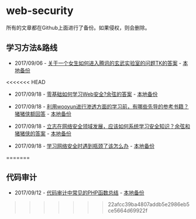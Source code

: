 # web-security
所有的文章都在Github上面进行了备份。如果侵权，则会删除。
## 学习方法&路线
- 2017/09/06 - [关于一个女生如何进入腾讯的玄武实验室的问题TK的答案](https://www.zhihu.com/question/63422112/answer/226070886) - [本地备份](articles/tk-answers.md)

<<<<<<< HEAD
- 2017/09/18 - [零基础如何学习Web安全?余弦的答案](https://www.zhihu.com/question/21606800/answer/22268855) - [本地备份](articles/web-secuity-learning.md)

- 2017/09/18 - [利用wooyun进行渗透方面的学习前，有哪些先导的参考书籍？猪猪侠额回答](https://www.zhihu.com/question/36940086/answer/69704363) - [本地备份](articles/pentest-learning.md)

- 2017/09/18 - [立志在网络安全领域发展，应该如何系统学习安全知识？余弦和猪猪侠的答案](https://www.zhihu.com/question/21680381) - [本地备份](articles/web-secuity-learning-2.md)

- 2017/09/18 - [学习网络安全时遇到瓶颈了该怎么办](https://www.zhihu.com/question/51653098/answer/126853836) - [本地备份]()

=======
## 代码审计
- 2017/09/12 - [代码审计中常见的PHP函数总结](http://www.au1ge.xyz/2017/07/17/%E4%BB%A3%E7%A0%81%E5%AE%A1%E8%AE%A1cookbook/) - [本地备份](articles/codeaudit-functions.md)
>>>>>>> 22afcc39ba4807addb5e2986eb5ce5664d69922f
